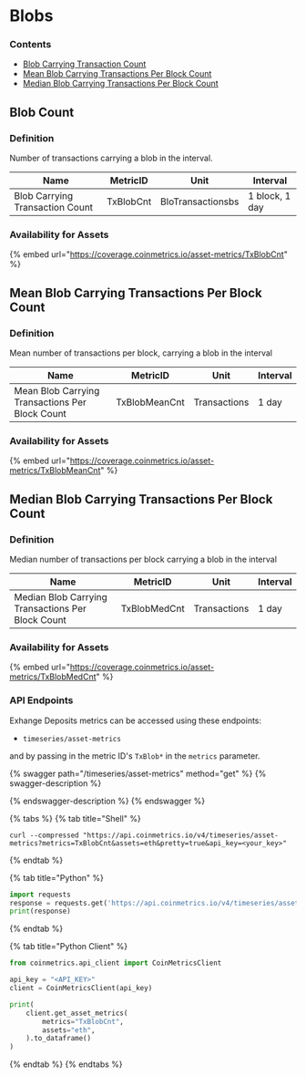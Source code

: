 # Blobs

### Contents

* [Blob Carrying Transaction Count](blobs.md#s)
* [Mean Blob Carrying Transactions Per Block Count](blobs.md#mean-blob-carrying-transactions-per-block-count)
* [Median Blob Carrying Transactions Per Block Count](blobs.md#median-blob-carrying-transactions-per-block-count)

## Blob Count <a href="#s" id="s"></a>

### Definition

Number of transactions carrying a blob in the interval.

| Name                            | MetricID  | Unit              | Interval       |
| ------------------------------- | --------- | ----------------- | -------------- |
| Blob Carrying Transaction Count | TxBlobCnt | BloTransactionsbs | 1 block, 1 day |

### Availability for Assets

{% embed url="https://coverage.coinmetrics.io/asset-metrics/TxBlobCnt" %}

## Mean Blob Carrying Transactions Per Block Count

### Definition

Mean number of transactions per block, carrying a blob in the interval

| Name                                            | MetricID      | Unit         | Interval |
| ----------------------------------------------- | ------------- | ------------ | -------- |
| Mean Blob Carrying Transactions Per Block Count | TxBlobMeanCnt | Transactions | 1 day    |

### Availability for Assets

{% embed url="https://coverage.coinmetrics.io/asset-metrics/TxBlobMeanCnt" %}

## Median Blob Carrying Transactions Per Block Count

### Definition

Median number of transactions per block carrying a blob in the interval

| Name                                              | MetricID     | Unit         | Interval |
| ------------------------------------------------- | ------------ | ------------ | -------- |
| Median Blob Carrying Transactions Per Block Count | TxBlobMedCnt | Transactions | 1 day    |

### Availability for Assets

{% embed url="https://coverage.coinmetrics.io/asset-metrics/TxBlobMedCnt" %}

### API Endpoints

Exhange Deposits metrics can be accessed using these endpoints:

* `timeseries/asset-metrics`

and by passing in the metric ID's `TxBlob*` in the `metrics` parameter.

{% swagger path="/timeseries/asset-metrics" method="get" %}
{% swagger-description %}

{% endswagger-description %}
{% endswagger %}

{% tabs %}
{% tab title="Shell" %}
```shell
curl --compressed "https://api.coinmetrics.io/v4/timeseries/asset-metrics?metrics=TxBlobCnt&assets=eth&pretty=true&api_key=<your_key>"
```
{% endtab %}

{% tab title="Python" %}
```python
import requests
response = requests.get('https://api.coinmetrics.io/v4/timeseries/asset-metrics?metrics=TxBlobCnt&assets=eth&pretty=true&api_key=<your_key>').json()
print(response)
```
{% endtab %}

{% tab title="Python Client" %}
```python
from coinmetrics.api_client import CoinMetricsClient

api_key = "<API_KEY>"
client = CoinMetricsClient(api_key)

print(
    client.get_asset_metrics(
        metrics="TxBlobCnt", 
        assets="eth",
    ).to_dataframe()
)
```
{% endtab %}
{% endtabs %}
